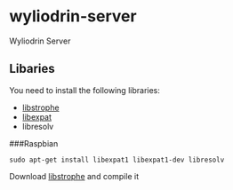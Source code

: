 wyliodrin-server
================

Wyliodrin Server


Libaries
--------
You need to install the following libraries:
* [libstrophe](http://strophe.im/libstrophe/)
* [libexpat](http://expat.sourceforge.net/)
* libresolv

###Raspbian

    sudo apt-get install libexpat1 libexpat1-dev libresolv

Download [libstrophe](https://github.com/strophe/libstrophe) and compile it


